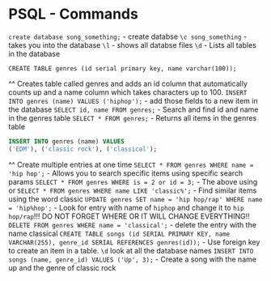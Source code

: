 # PSQL - Commands

`create database song_something;` - create databse
`\c song_something` - takes you into the database
`\l` - shows all databse files
`\d` - Lists all tables in the database

```
CREATE TABLE genres (id serial primary key, name varchar(100));
```
^^ Creates table called genres and adds an id column that automatically counts up and a name column which takes characters up to 100.
`INSERT INTO genres (name) VALUES ('hiphop');` - add those fields to a new item in the database
`SELECT id, name FROM genres;` - Search and find id and name in the genres table
`SELECT * FROM genres;` - Returns all items in the genres table
```sql
INSERT INTO genres (name) VALUES
('EDM'), ('classic rock'), ('classical');
```
^^ Create multiple entries at one time
`SELECT * FROM genres WHERE name = 'hip hop';` - Allows you to search specific items using specific search params
`SELECT * FROM genres WHERE is = 2 or id = 3;` - The above using or
`SELECT * FROM genres WHERE name LIKE 'classic%';` - Find similar items using the word classic
`UPDATE genres SET name = 'hip hop/rap' WHERE name = 'hip%hop';` - Look for entry with name of `hiphop` and change it to `hip hop/rap`!!! DO NOT FORGET WHERE OR IT WILL CHANGE EVERYTHING!!
`DELETE FROM genres WHERE name = 'classical';` - delete the entry with the name classical
`CREATE TABLE songs (id SERIAL PRIMARY KEY, name VARCHAR(255), genre_id SERIAL REFERENCES genres(id));` - Use foreign key to create an item in a table.
`\d` look at all the database names
`INSERT INTO songs (name, genre_id) VALUES ('Up', 3);` - Create a song with the name up and the genre of classic rock
